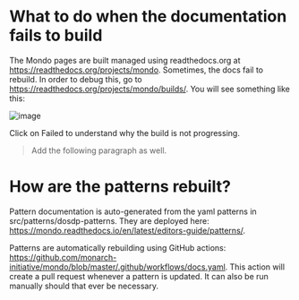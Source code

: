 # What to do when the documentation fails to build

The Mondo pages are built managed using readthedocs.org at https://readthedocs.org/projects/mondo. Sometimes, the docs fail to rebuild. In order to debug this, go to https://readthedocs.org/projects/mondo/builds/. You will see something like this:

![image](https://user-images.githubusercontent.com/7070631/146690600-964b0c60-648e-4fe1-be2d-a985d9e74b7e.png)

Click on Failed to understand why the build is not progressing.

> Add the following paragraph as well.

# How are the patterns rebuilt? 

Pattern documentation is auto-generated from the yaml patterns in src/patterns/dosdp-patterns. They are deployed here:
https://mondo.readthedocs.io/en/latest/editors-guide/patterns/.

Patterns are automatically rebuilding using GitHub actions: https://github.com/monarch-initiative/mondo/blob/master/.github/workflows/docs.yaml. This action will create a pull request whenever a pattern is updated. It can also be run manually should that ever be necessary.



























































